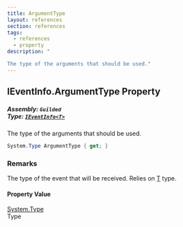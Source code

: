 ```yaml
---
title: ArgumentType
layout: references
section: references
tags:
  - references
  - property
description: "

The type of the arguments that should be used."
---
```


## IEventInfo<T>.ArgumentType Property
##### **Assembly:** `Guilded`<br/>**Type:** [`IEventInfo<T>`](IEventInfo_T_ 'Guilded.IEventInfo<T>')

The type of the arguments that should be used.

```csharp
System.Type ArgumentType { get; }
```

### Remarks
  
The type of the event that will be received. Relies on [T](IEventInfo_T_#Guilded.IEventInfo_T_.T 'Guilded.IEventInfo<T>.T') type.

#### Property Value
[System.Type](https://docs.microsoft.com/en-us/dotnet/api/System.Type 'System.Type')  
Type